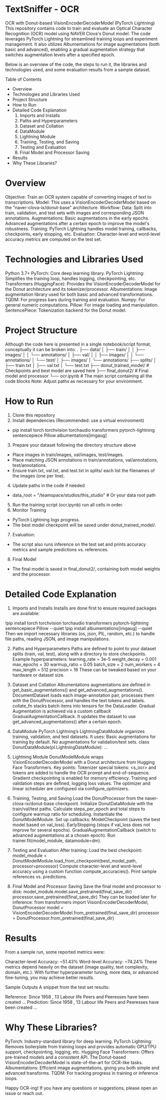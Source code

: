 # TextSniffer - OCR
OCR with Donut-based VisionEncoderDecoderModel (PyTorch Lightning)
This repository contains code to train and evaluate an Optical Character Recognition (OCR) model using NAVER Clova's Donut model. The code leverages PyTorch Lightning for streamlined training loops and experiment management. It also utilizes Albumentations for image augmentations (both basic and advanced), enabling a gradual augmentation strategy that switches augmentation levels after a specified epoch.

Below is an overview of the code, the steps to run it, the libraries and technologies used, and some evaluation results from a sample dataset.

Table of Contents
  - Overview
  - Technologies and Libraries Used
  - Project Structure
  - How to Run
  - Detailed Code Explanation
      1. Imports and Installs
      2. Paths and Hyperparameters
      3. Dataset and Collation
      4. DataModule
      5. Lightning Module
      6. Training, Testing, and Saving
      7. Testing and Evaluation
      8. Final Model and Processor Saving
  - Results
  - Why These Libraries?

# Overview
Objective: Train an OCR system capable of converting images of text to transcriptions.
Model: This uses a VisionEncoderDecoderModel based on the "naver-clova-ix/donut-base" architecture.
Workflow:
Data: Split into train, validation, and test sets with images and corresponding JSON annotations.
Augmentations:
Basic augmentations in the early epochs.
Advanced augmentations after a certain epoch to improve the model's robustness.
Training: PyTorch Lightning handles model training, callbacks, checkpoints, early stopping, etc.
Evaluation: Character-level and word-level accuracy metrics are computed on the test set.

# Technologies and Libraries Used
Python 3.7+
PyTorch: Core deep learning library.
PyTorch Lightning: Simplifies the training loop, handles logging, checkpointing, etc.
Transformers (HuggingFace): Provides the VisionEncoderDecoderModel for the Donut architecture and its tokenizer/processor.
Albumentations: Image augmentation library used for both basic and advanced transformations.
TQDM: For progress bars during training and evaluation.
Numpy: For general numeric computations.
Pillow: For image loading and manipulation.
SentencePiece: Tokenization backend for the Donut model.

# Project Structure
Although the code here is presented in a single notebook/script format, conceptually it can be broken into:
.
├── data/
│   ├── train/
│   │   ├── images/
│   │   └── annotations/
│   ├── val/
│   │   ├── images/
│   │   └── annotations/
│   └── test/
│       ├── images/
│       └── annotations/
├── splits/
│   ├── train.txt
│   ├── val.txt
│   └── test.txt
├── donut_trained_model/  # Checkpoints and best model are saved here
├── final_donut2/         # Final model and processor
└── ocr.ipynb         # The main script containing all the code blocks
Note: Adjust paths as necessary for your environment.

# How to Run
1. Clone this repository
2. Install dependencies (Recommended: use a virtual environment)
  - pip install torch torchvision torchaudio transformers pytorch-lightning sentencepiece Pillow albumentations[imgaug]
3. Prepare your dataset following the directory structure above
  - Place images in train/images, val/images, test/images.
  - Place matching JSON annotations in train/annotations, val/annotations, test/annotations.
  - Ensure train.txt, val.txt, and test.txt in splits/ each list the filenames of the images (one per line).
4. Update paths in the code if needed
  - data_root = "/teamspace/studios/this_studio"  # Or your data root path
5. Run the training script (ocr.ipynb) run all cells in order.
6. Monitor Training
  - PyTorch Lightning logs progress.
  - The best model checkpoint will be saved under donut_trained_model/.
7. Evaluation:
  - The script also runs inference on the test set and prints accuracy metrics and sample predictions vs. references.
8. Final Model
  - The final model is saved in final_donut2/, containing both model weights and the processor.

# Detailed Code Explanation
1. Imports and Installs
Installs are done first to ensure required packages are available:

!pip install torch torchvision torchaudio transformers pytorch-lightning sentencepiece Pillow --quiet
!pip install albumentations[imgaug] --quiet
Then we import necessary libraries (os, json, PIL, random, etc.) to handle file paths, reading JSON, and image manipulations.

2. Paths and Hyperparameters
Paths are defined to point to your dataset splits (train, val, test), along with a directory to store checkpoints.
Example hyperparameters:
learning_rate = 3e-5
weight_decay = 0.001
max_epochs = 30
warmup_ratio = 0.05
batch_size = 2
num_workers = 4
max_length = 512
precision = 16
These can be tweaked based on your hardware or dataset size.

3. Dataset and Collation
Albumentations augmentations are defined in get_basic_augmentations() and get_advanced_augmentations().
DocumentDataset loads each image-annotation pair, processes them with the DonutProcessor, and handles the text tokens and labels.
collate_fn stacks batch items into tensors for the DataLoader.
Gradual Augmentation is achieved via a custom callback GradualAugmentationCallback. It updates the dataset to use get_advanced_augmentations() after a certain epoch.

4. DataModule
PyTorch Lightning’s LightningDataModule organizes training, validation, and test datasets. It uses:
Basic augmentations for training by default.
No augmentations for validation/test sets.
class DonutDataModule(pl.LightningDataModule):
    ...
5. Lightning Module
DonutModelModule wraps VisionEncoderDecoderModel with a Donut architecture from Hugging Face Transformers. Key points:
Tokenizer special tokens: <s_ocr> and </s> tokens are added to handle the OCR prompt and end-of-sequence.
Gradient checkpointing is enabled for memory efficiency.
Training and validation steps are defined, logging loss values.
The optimizer and linear scheduler are configured via configure_optimizers.

6. Training, Testing, and Saving
Load the DonutProcessor from the naver-clova-ix/donut-base checkpoint.
Initialize DonutDataModule with the train/val/test paths.
Calculate steps_per_epoch and total steps to configure warmup ratio for scheduling.
Instantiate the DonutModelModule.
Set up callbacks:
ModelCheckpoint (saves the best model based on val_loss).
EarlyStopping (stops if val_loss does not improve for several epochs).
GradualAugmentationCallback (switch to advanced augmentations at a chosen epoch).
Run trainer.fit(model_module, datamodule=dm).

7. Testing and Evaluation
After training:
Load the best checkpoint:
model_module = DonutModelModule.load_from_checkpoint(best_model_path, processor=processor)
Compute character-level and word-level accuracy using a custom function compute_accuracies().
Print sample references vs. predictions.

8. Final Model and Processor Saving
Save the final model and processor to disk:
model_module.model.save_pretrained(final_save_dir)
processor.save_pretrained(final_save_dir)
They can be loaded later for inference:
from transformers import VisionEncoderDecoderModel, DonutProcessor
model = VisionEncoderDecoderModel.from_pretrained(final_save_dir)
processor = DonutProcessor.from_pretrained(final_save_dir)

# Results
From a sample run, some reported metrics were:

Character-level Accuracy: ~51.43%
Word-level Accuracy: ~74.24%
These metrics depend heavily on the dataset (image quality, text complexity, domain, etc.). With further hyperparameter tuning, more data, or advanced fine-tuning, you may achieve better results.

Sample Outputs
A snippet from the test set results:

Reference: Since 1958 , 13 Labour life Peers and Peeresses have been created ...
Prediction: Since 1958 , 13 Labour life Peers and Peeresses have been created ...

# Why These Libraries?
PyTorch: Industry-standard library for deep learning.
PyTorch Lightning: Removes boilerplate from training loops and provides automatic GPU/TPU support, checkpointing, logging, etc.
Hugging Face Transformers: Offers pre-trained models and a consistent API. The Donut-based VisionEncoderDecoderModel is state-of-the-art for OCR-like tasks.
Albumentations: Efficient image augmentations, giving you both simple and advanced transforms.
TQDM: For tracking progress in training or inference loops.

Happy OCR-ing! If you have any questions or suggestions, please open an issue or reach out.
